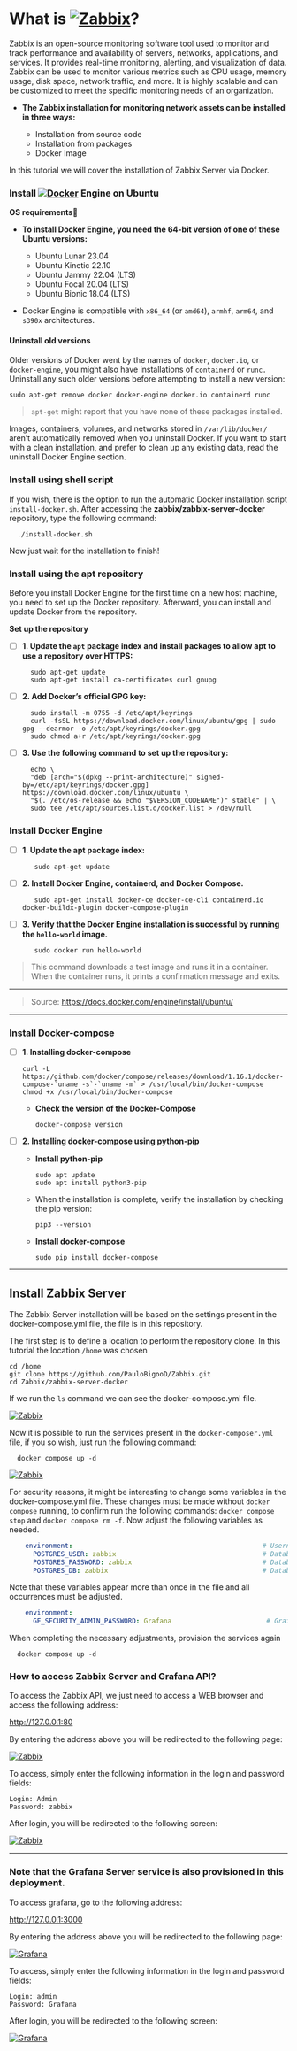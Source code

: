 # What is [![Zabbix](https://img.shields.io/badge/ZABBIX-FF0000?style=plastic&logo=zotero&logoColor=write)]()?

Zabbix is an open-source monitoring software tool used to monitor and track performance and availability of servers, networks, applications, and services. It provides real-time monitoring, alerting, and visualization of data. Zabbix can be used to monitor various metrics such as CPU usage, memory usage, disk space, network traffic, and more. It is highly scalable and can be customized to meet the specific monitoring needs of an organization.

+ **The Zabbix installation for monitoring network assets can be installed in three ways:** 
    
   * Installation from source code
   * Installation from packages
   * Docker Image

In this tutorial we will cover the installation of Zabbix Server via Docker.

### Install [![Docker](https://img.shields.io/badge/Docker-2496ED?style=plastic&logo=docker&logoColor=white)]() Engine on Ubuntu

**OS requirements🔗**

+ **To install Docker Engine, you need the 64-bit version of one of these Ubuntu versions:**

    * Ubuntu Lunar 23.04
    * Ubuntu Kinetic 22.10
    * Ubuntu Jammy 22.04 (LTS)
    * Ubuntu Focal 20.04 (LTS)
    * Ubuntu Bionic 18.04 (LTS)
 
+ Docker Engine is compatible with `x86_64` (or `amd64`), `armhf`, `arm64`, and `s390x` architectures.

#### Uninstall old versions

Older versions of Docker went by the names of `docker`, `docker.io`, or `docker-engine`, you might also have installations of `containerd` or `runc.` Uninstall any such older versions before attempting to install a new version:

    sudo apt-get remove docker docker-engine docker.io containerd runc

> `apt-get` might report that you have none of these packages installed.

Images, containers, volumes, and networks stored in `/var/lib/docker/` aren’t automatically removed when you uninstall Docker. If you want to start with a clean installation, and prefer to clean up any existing data, read the uninstall Docker Engine section.

### Install using shell script

If you wish, there is the option to run the automatic Docker installation script `install-docker.sh`. After accessing the **zabbix/zabbix-server-docker** repository, type the following command:

      ./install-docker.sh

Now just wait for the installation to finish!

### Install using the apt repository

Before you install Docker Engine for the first time on a new host machine, you need to set up the Docker repository. Afterward, you can install and update Docker from the repository.

**Set up the repository**

- [ ] **1. Update the `apt` package index and install packages to allow apt to use a repository over HTTPS:**

        sudo apt-get update
        sudo apt-get install ca-certificates curl gnupg
        
- [ ] **2. Add Docker’s official GPG key:**

        sudo install -m 0755 -d /etc/apt/keyrings
        curl -fsSL https://download.docker.com/linux/ubuntu/gpg | sudo gpg --dearmor -o /etc/apt/keyrings/docker.gpg
        sudo chmod a+r /etc/apt/keyrings/docker.gpg

- [ ] **3. Use the following command to set up the repository:**

        echo \
        "deb [arch="$(dpkg --print-architecture)" signed-by=/etc/apt/keyrings/docker.gpg] https://download.docker.com/linux/ubuntu \
        "$(. /etc/os-release && echo "$VERSION_CODENAME")" stable" | \
        sudo tee /etc/apt/sources.list.d/docker.list > /dev/null

### Install Docker Engine

- [ ] **1. Update the apt package index:**

         sudo apt-get update

- [ ] **2. Install Docker Engine, containerd, and Docker Compose.**

         sudo apt-get install docker-ce docker-ce-cli containerd.io docker-buildx-plugin docker-compose-plugin

- [ ] **3. Verify that the Docker Engine installation is successful by running the `hello-world` image.**

         sudo docker run hello-world

> This command downloads a test image and runs it in a container. When the container runs, it prints a confirmation message and exits.

---

> Source: https://docs.docker.com/engine/install/ubuntu/

---

### Install Docker-compose

- [ ] **1. Installing docker-compose**

      curl -L https://github.com/docker/compose/releases/download/1.16.1/docker-compose-`uname -s`-`uname -m` > /usr/local/bin/docker-compose 
      chmod +x /usr/local/bin/docker-compose                                                                                                  

   - **Check the version of the Docker-Compose**

         docker-compose version 

- [ ] **2. Installing docker-compose using python-pip**

   - **Install python-pip**
   
         sudo apt update
         sudo apt install python3-pip
         
   - When the installation is complete, verify the installation by checking the pip version:
      
         pip3 --version
    
   - **Install docker-compose**

         sudo pip install docker-compose   
------------

## Install Zabbix Server

The Zabbix Server installation will be based on the settings present in the docker-compose.yml file, the file is in this repository.

The first step is to define a location to perform the repository clone. In this tutorial the location `/home` was chosen

    cd /home
    git clone https://github.com/PauloBigooD/Zabbix.git
    cd Zabbix/zabbix-server-docker

If we run the `ls` command we can see the docker-compose.yml file.
    
[![Zabbix](https://uploaddeimagens.com.br/images/004/574/976/full/ls-zabbix-server-docker.png?1691948983)]()

Now it is possible to run the services present in the `docker-composer.yml` file, if you so wish, just run the following command:

      docker compose up -d

[![Zabbix](https://uploaddeimagens.com.br/images/004/575/001/full/docker-compose-up-d.png?1691950921)]()

For security reasons, it might be interesting to change some variables in the docker-compose.yml file. These changes must be made without `docker compose` running, to confirm run the following commands: `docker compose stop` and `docker compose rm -f`. Now adjust the following variables as needed.

```yml
    environment:                                                # Username, password and database name variables
      POSTGRES_USER: zabbix                                     # Database user
      POSTGRES_PASSWORD: zabbix                                 # Database password
      POSTGRES_DB: zabbix                                       # Database name
```

Note that these variables appear more than once in the file and all occurrences must be adjusted.

```yml
    environment:
      GF_SECURITY_ADMIN_PASSWORD: Grafana                        # Grafana admin user access password
```

When completing the necessary adjustments, provision the services again

      docker compose up -d

### How to access Zabbix Server and Grafana API?

To access the Zabbix API, we just need to access a WEB browser and access the following address:

http://127.0.0.1:80

By entering the address above you will be redirected to the following page:

[![Zabbix](https://uploaddeimagens.com.br/images/004/575/013/full/login.png?1691952921)]()

To access, simply enter the following information in the login and password fields:
```
Login: Admin
Password: zabbix
```

After login, you will be redirected to the following screen:

[![Zabbix](https://uploaddeimagens.com.br/images/004/575/014/full/dash.png?1691953034)]()

---

### Note that the Grafana Server service is also provisioned in this deployment. 

To access grafana, go to the following address:

http://127.0.0.1:3000

By entering the address above you will be redirected to the following page:

[![Grafana](https://uploaddeimagens.com.br/images/004/719/611/original/grafana_login.png?1705946573)]()

To access, simply enter the following information in the login and password fields:

```
Login: admin
Password: Grafana
```

After login, you will be redirected to the following screen:

[![Grafana](https://uploaddeimagens.com.br/images/004/719/616/original/welcome_grafana.png?1705946757)]()